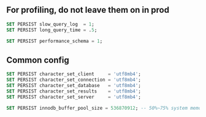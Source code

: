## For profiling, do not leave them on in prod
```sql
SET PERSIST slow_query_log  = 1;
SET PERSIST long_query_time = .5;

SET PERSIST performance_schema = 1;
```

## Common config
```sql
SET PERSIST character_set_client     = 'utf8mb4';
SET PERSIST character_set_connection = 'utf8mb4';
SET PERSIST character_set_database   = 'utf8mb4'; 
SET PERSIST character_set_results    = 'utf8mb4';
SET PERSIST character_set_server     = 'utf8mb4'; 

SET PERSIST innodb_buffer_pool_size = 536870912; -- 50%~75% system memory
```